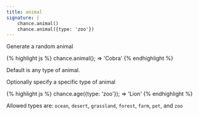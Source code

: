 ```yaml
---
title: animal
signature: |
    chance.animal()
    chance.animal({type: 'zoo'})
---
```


Generate a random animal

{% highlight js %}
chance.animal();
=> 'Cobra'
{% endhighlight %}

Default is any type of animal.

Optionally specify a specific type of animal

{% highlight js %}
chance.age({type: 'zoo'});
=> 'Lion'
{% endhighlight %}

Allowed types are: `ocean`, `desert`, `grassland`, `forest`, `farm`, `pet`, and `zoo`
